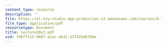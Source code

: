 ```yaml
---
content_type: resource
description: ''
file: https://ol-ocw-studio-app-production.s3.amazonaws.com/courses/6-772-compound-semiconductor-devices-spring-2003/fd8ff1250607a1acab31237425d67dee_Lecture10v2.pdf
file_type: application/pdf
resourcetype: Document
title: Lecture10v2.pdf
uid: fd8ff125-0607-a1ac-ab31-237425d67dee
---
```

